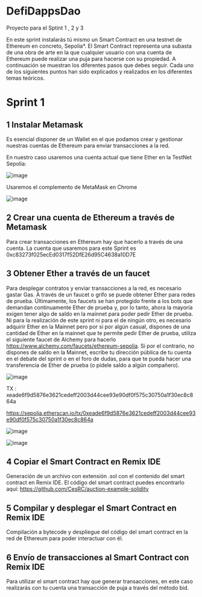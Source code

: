 # DefiDappsDao
Proyecto para el Sptint 1 , 2 y 3

En este sprint instalarás tú mismo un Smart Contract en una testnet de Ethereum en concreto, Sepolia*.  El Smart Contract representa una subasta de una obra de arte en la que cualquier usuario con una cuenta de Ethereum puede realizar una puja para hacerse con su propiedad. A continuación se muestran los diferentes pasos que debes seguir. Cada uno de los siguientes puntos han sido explicados y realizados en los diferentes temas teóricos.

# Sprint 1
## 1 Instalar Metamask

Es esencial disponer de un Wallet en el que podamos crear y gestionar nuestras cuentas de Ethereum para enviar transacciones a la red.

En nuestro caso usaremos una cuenta actual que tiene Ether en la TestNet Sepolia:

![image](https://github.com/richpob/DefiDappsDao/assets/133718913/c24c49e7-6a00-4650-993f-42a941d49254)

Usaremos el complemento de MetaMask en Chrome

![image](https://github.com/richpob/DefiDappsDao/assets/133718913/571fd9c0-0357-44c8-9619-48960efad656)


## 2 Crear una cuenta de Ethereum a través de Metamask

Para crear transacciones en Ethereum hay que hacerlo a través de una cuenta. La cuenta que usaremos para este Sprint es 0xc83273f025ecEd0317f52DfE26d95C4638a10D7E


## 3 Obtener Ether a través de un faucet

Para desplegar contratos y enviar transacciones a la red, es necesario gastar Gas. A través de un faucet o grifo se puede obtener Ether para redes de prueba. Últimamente, los faucets se han protegido frente a los bots que demandan continuamente Ether de prueba y, por lo tanto, ahora la mayoría exigen tener algo de saldo en la mainnet para poder pedir Ether de prueba. Ni para la realización de este sprint ni para el de ningún otro, es necesario adquirir Ether en la Mainnet pero por si por algún casual, dispones de una cantidad de Ether en la mainnet que te permite pedir Ether de prueba, utiliza el siguiente faucet de Alchemy para hacerlo https://www.alchemy.com/faucets/ethereum-sepolia. Si por el contrario, no dispones de saldo en la Mainnet, escribe tu dirección pública de tu cuenta en el debate del sprint o en el foro de dudas, para que te pueda hacer una transferencia de Ether de prueba (o pídele saldo a algún compañero).

![image](https://github.com/richpob/DefiDappsDao/assets/133718913/97c6422e-2ec3-44a2-b517-994d72f29232)

TX : xeade6f9d5876e3621cedeff2003d44cee93e90df0f575c30750a1f30ec8c864a

https://sepolia.etherscan.io/tx/0xeade6f9d5876e3621cedeff2003d44cee93e90df0f575c30750a1f30ec8c864a

![image](https://github.com/richpob/DefiDappsDao/assets/133718913/efc802e1-6f23-4755-ac90-18cbe0615c22)

![image](https://github.com/richpob/DefiDappsDao/assets/133718913/c14e3194-b37b-4381-92f1-137ecf52ab50)




## 4 Copiar el Smart Contract en Remix IDE

Generación de un archivo con extensión .sol con el contenido del smart contract en Remix IDE. El código del smart contract puedes encontrarlo aquí: https://github.com/CesRC/auction-example-solidity



## 5 Compilar y desplegar el Smart Contract en Remix IDE

Compilación a bytecode y despliegue del código del smart contract en la red de Ethereum para poder interactuar con él.

## 6 Envío de transacciones al Smart Contract con Remix IDE

Para utilizar el smart contract hay que generar transacciones, en este caso realizarás con tu cuenta una transacción de puja a través del método bid.
